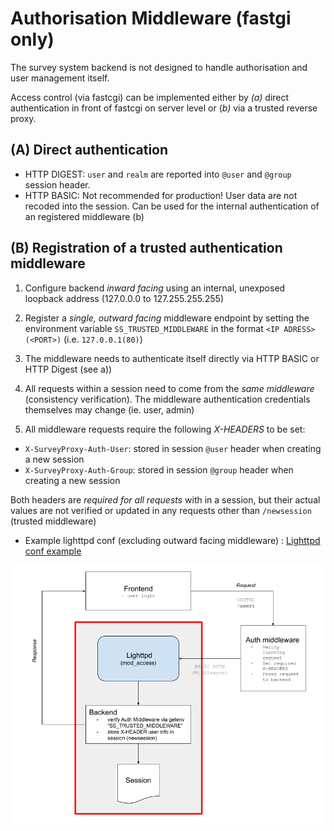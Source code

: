 # Authorisation Middleware (fastgi only)

The survey system backend is not designed to handle authorisation and user management itself.

Access control (via fastcgi) can be implemented either by *(a)* direct authentication in front of fastcgi on server level or (*b)* via a trusted reverse proxy.

## (A) Direct authentication

* HTTP DIGEST: `user` and `realm` are reported into `@user` and `@group` session header.
* HTTP BASIC: Not recommended for production! User data are not recoded into the session. Can be used for the internal authentication of an registered middleware (b)

## (B) Registration of a trusted authentication middleware

1) Configure backend *inward facing* using an internal, unexposed loopback address (127.0.0.0 to 127.255.255.255)

2) Register a *single, outward facing* middleware endpoint by setting the environment variable `SS_TRUSTED_MIDDLEWARE` in the format `<IP ADRESS>(<PORT>)` (i.e. `127.0.0.1(80)`)

3) The middleware needs to authenticate itself directly via HTTP BASIC or HTTP Digest (see a))

4) All requests within a session need to come from the *same middleware* (consistency verification). The middleware authentication credentials themselves may change (ie. user, admin)

6) All middleware requests require the following *X-HEADERS* to be set:

 * `X-SurveyProxy-Auth-User`:  stored in session `@user` header when creating a new session
 * `X-SurveyProxy-Auth-Group`: stored in session `@group` header when creating a new session

 Both headers are *required for all requests* with in a session, but their actual values are not verified or updated in any requests other than `/newsession` (trusted middleware)

- Example lighttpd conf (excluding outward facing middleware) : [Lighttpd conf example](backend/tests/conf/lighttpd-proxy.conf.tpl)

![overview trusted middleware setup](auth-middleware.png)
